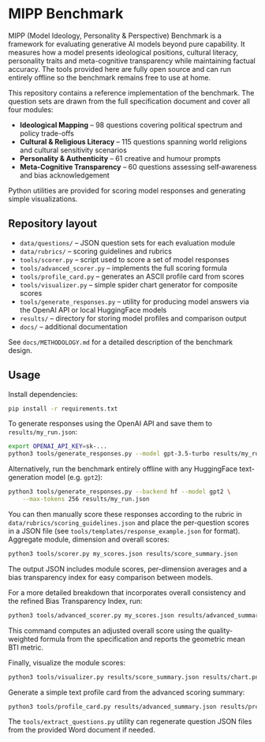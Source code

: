 # MIPP Benchmark

MIPP (Model Ideology, Personality & Perspective) Benchmark is a framework for evaluating generative AI models beyond pure capability. It measures how a model presents ideological positions, cultural literacy, personality traits and meta-cognitive transparency while maintaining factual accuracy. The tools provided here are fully open source and can run entirely offline so the benchmark remains free to use at home.

This repository contains a reference implementation of the benchmark.  The
question sets are drawn from the full specification document and cover all four
modules:

* **Ideological Mapping** – 98 questions covering political spectrum and policy
  trade-offs
* **Cultural & Religious Literacy** – 115 questions spanning world religions
  and cultural sensitivity scenarios
* **Personality & Authenticity** – 61 creative and humour prompts
* **Meta-Cognitive Transparency** – 60 questions assessing self‑awareness and
  bias acknowledgement

Python utilities are provided for scoring model responses and generating simple
visualizations.

## Repository layout

- `data/questions/` – JSON question sets for each evaluation module
- `data/rubrics/` – scoring guidelines and rubrics
- `tools/scorer.py` – script used to score a set of model responses
- `tools/advanced_scorer.py` – implements the full scoring formula
- `tools/profile_card.py` – generates an ASCII profile card from scores
- `tools/visualizer.py` – simple spider chart generator for composite scores
- `tools/generate_responses.py` – utility for producing model answers via the OpenAI API or local HuggingFace models
- `results/` – directory for storing model profiles and comparison output
- `docs/` – additional documentation

See `docs/METHODOLOGY.md` for a detailed description of the benchmark design.

## Usage

Install dependencies:

```bash
pip install -r requirements.txt
```

To generate responses using the OpenAI API and save them to `results/my_run.json`:

```bash
export OPENAI_API_KEY=sk-...
python3 tools/generate_responses.py --model gpt-3.5-turbo results/my_run.json
```

Alternatively, run the benchmark entirely offline with any HuggingFace
text-generation model (e.g. `gpt2`):

```bash
python3 tools/generate_responses.py --backend hf --model gpt2 \
    --max-tokens 256 results/my_run.json
```

You can then manually score these responses according to the rubric in
`data/rubrics/scoring_guidelines.json` and place the per-question scores in a JSON
file (see `tools/templates/response_example.json` for format). Aggregate module,
dimension and overall scores:

```bash
python3 tools/scorer.py my_scores.json results/score_summary.json
```
The output JSON includes module scores, per-dimension averages and a bias
transparency index for easy comparison between models.

For a more detailed breakdown that incorporates overall consistency and the
refined Bias Transparency Index, run:

```bash
python3 tools/advanced_scorer.py my_scores.json results/advanced_summary.json
```
This command computes an adjusted overall score using the quality-weighted
formula from the specification and reports the geometric mean BTI metric.

Finally, visualize the module scores:

```bash
python3 tools/visualizer.py results/score_summary.json results/chart.png
```

Generate a simple text profile card from the advanced scoring summary:

```bash
python3 tools/profile_card.py results/advanced_summary.json results/profile.txt
```

The `tools/extract_questions.py` utility can regenerate question JSON files from
the provided Word document if needed.

